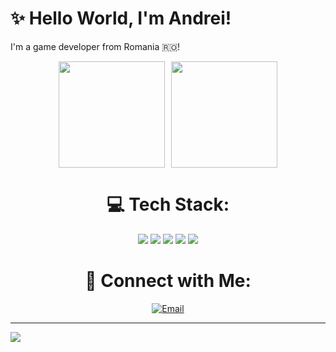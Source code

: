 # ✨️ Hello World, I'm Andrei!
I'm a game developer from Romania 🇷🇴!

<div align="center" style="display: flex; justify-content: center; gap: 10px; flex-wrap: wrap;">
  <img src="https://nirzak-streak-stats.vercel.app/?user=AndreiE28&theme=dark&hide_border=false" height="170">
  </img>
  <img src="https://github-readme-stats.vercel.app/api/top-langs/?username=AndreiE28&theme=dark&hide_border=false&include_all_commits=false&count_private=false&layout=compact" height="170">
  </img>
</div>

<div align="center">
  <h1>💻 Tech Stack:</h1>
</div>

<div align="center">
  <img src="https://ziadoua.github.io/m3-Markdown-Badges/badges/HTML/html1.svg">
  <img src="https://ziadoua.github.io/m3-Markdown-Badges/badges/CSS/css1.svg">
  <img src="https://ziadoua.github.io/m3-Markdown-Badges/badges/C++/c++1.svg">
  <img src="https://ziadoua.github.io/m3-Markdown-Badges/badges/Python/python1.svg">
  <img src="https://ziadoua.github.io/m3-Markdown-Badges/badges/MySQL/mysql1.svg">
</div>

<div align="center">
  <h1>🔗 Connect with Me:</h1>
</div>

<div align="center">
  <a href="mailto:andreiemandi28@gmail.com">
    <img src="https://img.shields.io/badge/Email-D14836?logo=gmail&logoColor=white" alt="Email" />
  </a>
</div>

---
[![](https://visitcount.itsvg.in/api?id=AndreiE28&icon=0&color=1)](https://visitcount.itsvg.in)

